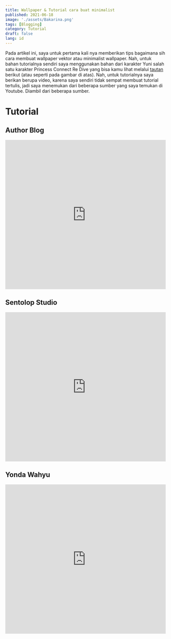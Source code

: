 ```yaml
---
title: Wallpaper & Tutorial cara buat minimalist
published: 2021-06-18
image: './assets/Bakarina.png'
tags: [Blogging]
category: Tutorial
draft: false
lang: id
---
```



Pada artikel ini, saya untuk pertama kali nya memberikan tips bagaimana sih cara membuat wallpaper vektor atau minimalist wallpaper. Nah, untuk bahan tutorialnya sendiri saya menggunakan bahan dari karakter Yuni salah satu karakter Princess Connect Re Dive yang bisa kamu lihat melalui [tautan](https://www.deviantart.com/gingalibadeidara/art/Yuni-Princess-Connect-Re-Dive-875854147) berikut (atau seperti pada gambar di atas).
Nah, untuk tutorialnya saya berikan berupa video, karena saya sendiri tidak sempat membuat tutorial tertulis, jadi saya menemukan dari beberapa sumber yang saya temukan di Youtube. Diambil dari beberapa sumber.

# Tutorial
## Author Blog
<iframe width="100%" height="468" src="https://www.youtube.com/embed/6grjT4KlX2Y?si=aLbOiJhaWSCoAl6D" title="YouTube video player" frameborder="0" allow="accelerometer; autoplay; clipboard-write; encrypted-media; gyroscope; picture-in-picture; web-share" referrerpolicy="strict-origin-when-cross-origin" allowfullscreen></iframe>

## Sentolop Studio
<iframe width="100%" height="468" src="https://www.youtube.com/embed/wSe0p1CGZ6A?si=pXnGEdFHKu8HhUQA" title="YouTube video player" frameborder="0" allow="accelerometer; autoplay; clipboard-write; encrypted-media; gyroscope; picture-in-picture; web-share" referrerpolicy="strict-origin-when-cross-origin" allowfullscreen></iframe>

## Yonda Wahyu
<iframe width="100%" height="468" src="https://www.youtube.com/embed/pfKQUGJXvxQ?si=feutfYzlhsLyTvNW" title="YouTube video player" frameborder="0" allow="accelerometer; autoplay; clipboard-write; encrypted-media; gyroscope; picture-in-picture; web-share" referrerpolicy="strict-origin-when-cross-origin" allowfullscreen></iframe>
